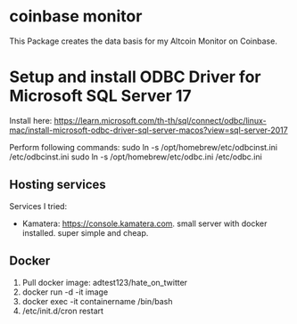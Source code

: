 # coinbase monitor
This Package creates the data basis for my Altcoin Monitor on Coinbase.

# Setup and install ODBC Driver for Microsoft SQL Server 17
Install here: https://learn.microsoft.com/th-th/sql/connect/odbc/linux-mac/install-microsoft-odbc-driver-sql-server-macos?view=sql-server-2017

Perform following commands:
sudo ln -s /opt/homebrew/etc/odbcinst.ini /etc/odbcinst.ini
sudo ln -s /opt/homebrew/etc/odbc.ini /etc/odbc.ini

## Hosting services

Services I tried:
- Kamatera: https://console.kamatera.com. small server with docker installed. super simple and cheap.

## Docker
1. Pull docker image: adtest123/hate_on_twitter
2. docker run -d -it image
3. docker exec -it containername /bin/bash
4. /etc/init.d/cron restart
